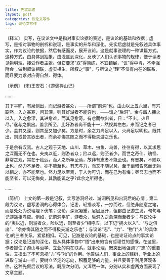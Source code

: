 ```yaml
---
title: 先实后虚
layout: post
categories: 议论文写作
tags: 议论文写作
---
```


〔释义〕 实写，在议论文中是指对事实论据的表述，是议论的基础和依据；虚写，是指对事物的剖析和说理，是事实的升华和深化。先实后虚就是先叙述具体事实，作为议论的依据，然后有感而发，展开议论。这是就事说理的一种谋篇方式。这种方式，由具体到抽象，由浅显到深化，反映了人们认识事物的规律，便于读者见物明理，接受作者主张。但它要求“叙”得简练，不宜铺展，“议”得中肯，不牵强附会；做到叙议相联，虚实相生，所叙之“事”，与所议之“理”不仅有内在的联系，而且要力求对应得自然、得体。

〔示例〕 (宋)王安石：《游褒禅山记》

……

其下平旷，有泉侧出，而记游者甚众，——所谓“前洞”也。由山以上五六里，有穴窈然，入之甚寒，问其深，则其好游者不能穷也，——谓之“后洞”。余与四人拥火以入，入之愈深，其进愈难，而其见愈奇。有怠而欲出者，日：“不出，火且尽。”遂与之俱出。盖余所至，比好游者尚不能十一，然视其左右，来而记之者已少。盖其又深，则其至又加少矣。方是时，余之力尚足以入，火尚足以明也。既其出，则或咎其欲出者，而余亦悔其随之而不得极夫游之乐也。

于是余有叹焉。古人之观于天地、山川、草木、虫鱼、鸟兽，往往有得，以其求思之深而无不在也。夫夷以近，则游者众；险以远，则至者少。而世之奇伟、瑰怪、非常之观，常在于险远，而人之所罕至焉，故非有志者不能至也。有志矣，不随以止也，然力不足者，亦不能至也。有志与力，而又不随以怠，至于幽暗昏惑而无物以相之，亦不能至也。然力足以至焉，于人为可讥，而在己为有悔；尽吾志也而不能至者，可以无悔矣，其孰能讥之乎?此余之所得也。

……

〔简析〕 上文的第一段是记叙，实写游洞经过、游洞所见和出洞后的心情；第二段为议论，虚写游洞的心得体会。记游，轻描淡写，一掠而过，但绝非随意之笔，而是处处为说理埋下伏笔；议论，深沉凝重，层层展开，但都由记游生发，句句与记游遥相呼应。例如，记前洞平旷，游者众，后洞入之愈深而至者少；与议论中的“夷以近，则游者众，险以远，则至者少”相呼应。以下记“拥火以入”、“与之俱出”、“余亦悔其随之而不得极夫游之乐也”；与议论“志”、“力”、“物”(“火”的具体化)的三者关系，紧紧相扣。可见，记游是议论的基础，也是论证论点的事实论据；议论是记游的深化，是从具体事物中“悟”出来的含有哲理性的感慨。在这里，作者抓住了游山与治学、立业的内在联系，就事论理，既突出地强调了“志”的重要性，又指出了不可忽视“力”与“物”的作用。他告诫人们，事业上的建树、学业上的进取与游山一样，要树立坚定的志向，积蓄足够的力量，并且要善于利用客观条件。这种先叙后议的写法，既层次分明，又浑然一体，分别从实和虚两方面表现了文章主题。 